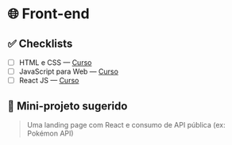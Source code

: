 # 🌐 Front-end

## ✅ Checklists

- [ ] HTML e CSS — [Curso](https://cursos.alura.com.br/course/html-css-ambiente-arquivos-tags)
- [ ] JavaScript para Web — [Curso](https://cursos.alura.com.br/course/javascript-web-paginas-dinamicas)
- [ ] React JS — [Curso](https://cursos.alura.com.br/course/react-desenvolvendo-javascript)

## 🎯 Mini-projeto sugerido
> Uma landing page com React e consumo de API pública (ex: Pokémon API)